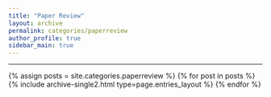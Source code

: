 ```yaml
---
title: "Paper Review"
layout: archive
permalink: categories/paperreview
author_profile: true
sidebar_main: true
---
```


<!-- 공백이 포함되어 있는 카테고리 이름의 경우 site.categories.['a b c'] 이런식으로! -->

***

{% assign posts = site.categories.paperreview %}
{% for post in posts %} {% include archive-single2.html type=page.entries_layout %} {% endfor %}

